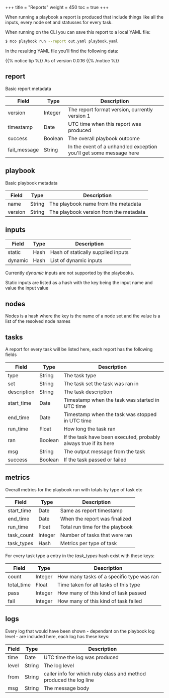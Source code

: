 +++
title = "Reports"
weight = 450
toc = true
+++

When running a playbook a report is produced that include things like all the inputs, every node set and statusses for every task.

When running on the CLI you can save this report to a local YAML file:

```bash
$ mco playbook run --report out.yaml playbook.yaml
```

In the resulting YAML file you'll find the following data:

{{% notice tip %}}
As of version 0.0.16
{{% /notice %}}

## report

Basic report metadata

|Field|Type|Description|
|-----|----|-----------|
|version|Integer|The report format version, currently version 1|
|timestamp|Date|UTC time when this report was produced|
|success|Boolean|The overall playbook outcome|
|fail_message|String|In the event of a unhandled exception you'll get some message here|

## playbook

Basic playbook metadata

|Field|Type|Description|
|-----|----|-----------|
|name|String|The playbook name from the metadata|
|version|String|The playbook version from the metadata|

## inputs

|Field|Type|Description|
|-----|----|-----------|
|static|Hash|Hash of statically supplied inputs|
|dynamic|Hash|List of dynamic inputs|

Currently *dynamic* inputs are not supported by the playbooks.

Static inputs are listed as a hash with the key being the input name and value the input value

## nodes

Nodes is a hash where the key is the name of a node set and the value is a list of the resolved node names

## tasks

A report for every task will be listed here, each report has the following fields

|Field|Type|Description|
|-----|----|-----------|
|type|String|The task type|
|set|String|The task set the task was ran in|
|description|String|The task description|
|start_time|Date|Timestamp when the task was started in UTC time|
|end_time|Date|Timestamp when the task was stopped in UTC time|
|run_time|Float|How long the task ran|
|ran|Boolean|If the task have been executed, probably always true if its here|
|msg|String|The output message from the task|
|success|Boolean|If the task passed or failed|

## metrics

Overall metrics for the playbook run with totals by type of task etc

|Field|Type|Description|
|-----|----|-----------|
|start_time|Date|Same as report timestamp|
|end_time|Date|When the report was finalized|
|run_time|Float|Total run time for the playbook|
|task_count|Integer|Number of tasks that were ran|
|task_types|Hash|Metrics per type of task|

For every task type a entry in the *task_types* hash exist with these keys:

|Field|Type|Description|
|-----|----|-----------|
|count|Integer|How many tasks of a specific type was ran|
|total_time|Float|Time taken for all tasks of this type|
|pass|Integer|How many of this kind of task passed|
|fail|Integer|How many of this kind of task failed|

## logs

Every log that would have been shown - dependant on the playbook log level - are included here, each log has these keys:

|Field|Type|Description|
|-----|----|-----------|
|time|Date|UTC time the log was produced|
|level|String|The log level|
|from|String|caller info for which ruby class and method produced the log line|
|msg|String|The message body
